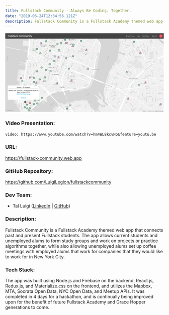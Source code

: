 ```yaml
---
title: Fullstack Community - Always Be Coding. Together.
date: "2019-06-24T12:34:56.121Z"
description: Fullstack Community is a Fullstack Academy themed web app that connects past and present Fullstack students. The app allows current students and unemployed alums to form study groups and work on projects or practice algorithms together, while also allowing unemployed alums set up coffee meetings with employed alums that work for companies that they would like to work for in New York City.
---
```


![Fullstack Community Screenshot](./fullstack_community.png)

### Video Presentation:

`video: https://www.youtube.com/watch?v=hm4WL8kcvHo&feature=youtu.be`

### URL:

https://fullstack-community.web.app

### GitHub Repository:

https://github.com/LuigiLegion/fullstackcommunity

### Dev Team:

- Tal Luigi ([LinkedIn](https://www.linkedin.com/in/talluigi) | [GitHub](https://github.com/luigilegion))

### Description:

Fullstack Community is a Fullstack Academy themed web app that connects past and present Fullstack students. The app allows current students and unemployed alums to form study groups and work on projects or practice algorithms together, while also allowing unemployed alums set up coffee meetings with employed alums that work for companies that they would like to work for in New York City.

### Tech Stack:

The app was built using Node.js and Firebase on the backend, React.js, Redux.js, and Materialize.css on the frontend, and utilizes the Mapbox, MTA, Socrata Open Data, NYC Open Data, and Meetup APIs. It was completed in 4 days for a hackathon, and is continually being improved upon for the benefit of future Fullstack Academy and Grace Hopper generations to come.
